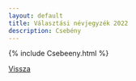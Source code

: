 ```yaml
---
layout: default
title: Választási névjegyzék 2022
description: Csebény
---
```


{% include Csebeeny.html %}

[Vissza](./)